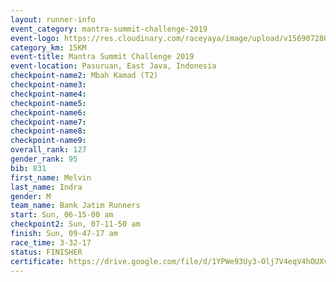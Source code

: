 ```yaml
---
layout: runner-info 
event_category: mantra-summit-challenge-2019 
event-logo: https://res.cloudinary.com/raceyaya/image/upload/v1569072809/logo/mantra-image_segrbx.jpg
category_km: 15KM 
event-title: Mantra Summit Challenge 2019 
event-location: Pasuruan, East Java, Indonesia 
checkpoint-name2: Mbah Kamad (T2) 
checkpoint-name3: 
checkpoint-name4: 
checkpoint-name5: 
checkpoint-name6: 
checkpoint-name7: 
checkpoint-name8: 
checkpoint-name9: 
overall_rank: 127
gender_rank: 95
bib: 831
first_name: Melvin
last_name: Indra
gender: M
team_name: Bank Jatim Runners
start: Sun, 06-15-00 am
checkpoint2: Sun, 07-11-50 am
finish: Sun, 09-47-17 am
race_time: 3-32-17
status: FINISHER
certificate: https://drive.google.com/file/d/1YPWe93Uy3-Olj7V4eqV4hOUXvTg60f8c/view?usp=sharing
---
```

